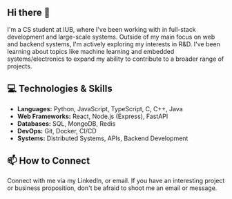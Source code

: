 ## Hi there 👋
I'm a CS student at IUB, where I've been working with in full-stack development and large-scale systems. Outside of my main focus on web and backend systems, I'm actively exploring my interests in R&D. I've been learning about topics like machine learning and embedded systems/electronics to expand my ability to contribute to a broader range of projects. 

## 💻 Technologies & Skills
- **Languages:** Python, JavaScript, TypeScript, C, C++, Java
- **Web Frameworks:** React, Node.js (Express), FastAPI
- **Databases:** SQL, MongoDB, Redis
- **DevOps:** Git, Docker, CI/CD
- **Systems:** Distributed Systems, APIs, Backend Development

## 📫 How to Connect
Connect with me via my LinkedIn, or email. If you have an interesting project or business proposition, don't be afraid to shoot me an email or message.
